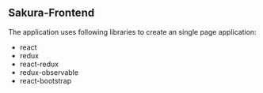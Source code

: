 ## Sakura-Frontend

The application uses following libraries to create an single page application:

- react
- redux
- react-redux
- redux-observable
- react-bootstrap